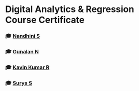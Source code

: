 # Digital Analytics & Regression Course Certificate 


### 🎓 [Nandhini S](https://courses.ictacademy.skillsnetwork.site/certificates/1daaa7d090d3408990b57c9c04734eb9) 

### 🎓 [Gunalan N](https://courses.ictacademy.skillsnetwork.site/certificates/85566f9c4cae4fda848965af810ac4da)  

### 🎓 [Kavin Kumar R](https://courses.ictacademy.skillsnetwork.site/certificates/c2219e4720a642959380b5dd5538a102)  

### 🎓 [Surya S ](https://courses.ictacademy.skillsnetwork.site/certificates/73e42cdc0623419eb720d2ee1142680b)  
